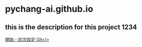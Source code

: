 # pychang-ai.github.io

## this is the description for this project 1234

<a href="" >開始 - 初次設定 Git</>
